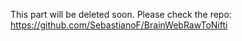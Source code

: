 This part will be deleted soon. Please check the repo:
https://github.com/SebastianoF/BrainWebRawToNifti
